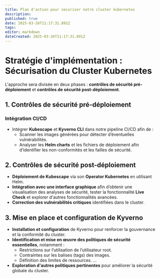 ```yaml
---
title: Plan d'action pour securiser notre cluster kubernetes
description: 
published: true
date: 2025-03-26T11:17:31.891Z
tags: 
editor: markdown
dateCreated: 2025-03-26T11:17:31.891Z
---
```


# **Stratégie d'implémentation : Sécurisation du Cluster Kubernetes**

L'approche sera divisée en deux phases : **contrôles de sécurité pré-déploiement** et **contrôles de sécurité post-déploiement**.

## **1. Contrôles de sécurité pré-déploiement**
### **Intégration CI/CD**
- Intégrer **Kubescape** et **Kyverno CLI** dans notre pipeline CI/CD afin de :
  - Scanner les images générées pour détecter d’éventuelles vulnérabilités.
  - Analyser les **Helm charts** et les fichiers de déploiement afin d’identifier les non-conformités et les failles de sécurité.

## **2. Contrôles de sécurité post-déploiement**
- **Déploiement de Kubescape** via son **Operator Kubernetes** en utilisant Helm.
- **Intégration avec une interface graphique** afin d’obtenir une visualisation des analyses de sécurité, tester la fonctionnalité **Live Check** et explorer d'autres fonctionnalités avancées.
- **Correction des vulnérabilités critiques** identifiées dans le cluster.

## **3. Mise en place et configuration de Kyverno**
- **Installation et configuration** de Kyverno pour renforcer la gouvernance et la conformité du cluster.
- **Identification et mise en œuvre des politiques de sécurité essentielles**, notamment :
  - Restrictions sur l’utilisation de l’utilisateur root.
  - Contraintes sur les balises (tags) des images.
  - Définition des limites de ressources.
...
- **Exploration d'autres politiques pertinentes**  pour améliorer la sécurité globale du cluster.
